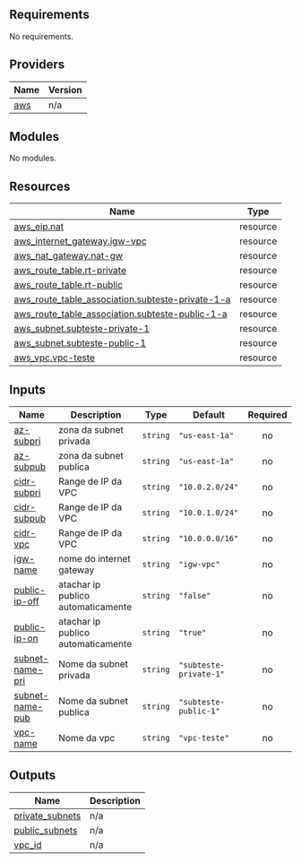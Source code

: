 <!-- BEGIN_TF_DOCS -->
## Requirements

No requirements.

## Providers

| Name | Version |
|------|---------|
| <a name="provider_aws"></a> [aws](#provider\_aws) | n/a |

## Modules

No modules.

## Resources

| Name | Type |
|------|------|
| [aws_eip.nat](https://registry.terraform.io/providers/hashicorp/aws/latest/docs/resources/eip) | resource |
| [aws_internet_gateway.igw-vpc](https://registry.terraform.io/providers/hashicorp/aws/latest/docs/resources/internet_gateway) | resource |
| [aws_nat_gateway.nat-gw](https://registry.terraform.io/providers/hashicorp/aws/latest/docs/resources/nat_gateway) | resource |
| [aws_route_table.rt-private](https://registry.terraform.io/providers/hashicorp/aws/latest/docs/resources/route_table) | resource |
| [aws_route_table.rt-public](https://registry.terraform.io/providers/hashicorp/aws/latest/docs/resources/route_table) | resource |
| [aws_route_table_association.subteste-private-1-a](https://registry.terraform.io/providers/hashicorp/aws/latest/docs/resources/route_table_association) | resource |
| [aws_route_table_association.subteste-public-1-a](https://registry.terraform.io/providers/hashicorp/aws/latest/docs/resources/route_table_association) | resource |
| [aws_subnet.subteste-private-1](https://registry.terraform.io/providers/hashicorp/aws/latest/docs/resources/subnet) | resource |
| [aws_subnet.subteste-public-1](https://registry.terraform.io/providers/hashicorp/aws/latest/docs/resources/subnet) | resource |
| [aws_vpc.vpc-teste](https://registry.terraform.io/providers/hashicorp/aws/latest/docs/resources/vpc) | resource |

## Inputs

| Name | Description | Type | Default | Required |
|------|-------------|------|---------|:--------:|
| <a name="input_az-subpri"></a> [az-subpri](#input\_az-subpri) | zona da subnet privada | `string` | `"us-east-1a"` | no |
| <a name="input_az-subpub"></a> [az-subpub](#input\_az-subpub) | zona da subnet publica | `string` | `"us-east-1a"` | no |
| <a name="input_cidr-subpri"></a> [cidr-subpri](#input\_cidr-subpri) | Range de IP da VPC | `string` | `"10.0.2.0/24"` | no |
| <a name="input_cidr-subpub"></a> [cidr-subpub](#input\_cidr-subpub) | Range de IP da VPC | `string` | `"10.0.1.0/24"` | no |
| <a name="input_cidr-vpc"></a> [cidr-vpc](#input\_cidr-vpc) | Range de IP da VPC | `string` | `"10.0.0.0/16"` | no |
| <a name="input_igw-name"></a> [igw-name](#input\_igw-name) | nome do internet gateway | `string` | `"igw-vpc"` | no |
| <a name="input_public-ip-off"></a> [public-ip-off](#input\_public-ip-off) | atachar ip publico automaticamente | `string` | `"false"` | no |
| <a name="input_public-ip-on"></a> [public-ip-on](#input\_public-ip-on) | atachar ip publico automaticamente | `string` | `"true"` | no |
| <a name="input_subnet-name-pri"></a> [subnet-name-pri](#input\_subnet-name-pri) | Nome da subnet privada | `string` | `"subteste-private-1"` | no |
| <a name="input_subnet-name-pub"></a> [subnet-name-pub](#input\_subnet-name-pub) | Nome da subnet publica | `string` | `"subteste-public-1"` | no |
| <a name="input_vpc-name"></a> [vpc-name](#input\_vpc-name) | Nome da vpc | `string` | `"vpc-teste"` | no |

## Outputs

| Name | Description |
|------|-------------|
| <a name="output_private_subnets"></a> [private\_subnets](#output\_private\_subnets) | n/a |
| <a name="output_public_subnets"></a> [public\_subnets](#output\_public\_subnets) | n/a |
| <a name="output_vpc_id"></a> [vpc\_id](#output\_vpc\_id) | n/a |
<!-- END_TF_DOCS -->